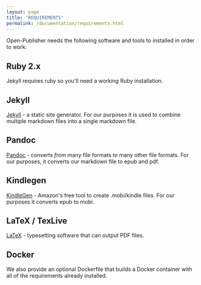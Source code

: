 ```yaml
---
layout: page
title: "REQUIREMENTS"
permalink: /documentation/requirements.html
--- 
```

Open-Publisher needs the following software and tools to installed in order to work:

## Ruby 2.x
Jekyll requires ruby so you'll need a working Ruby installation.

## Jekyll
[Jekyll](https://jekyllrb.com/) - a static site generator. For our purposes it is used to combine multiple markdown files into a single markdown file.

## Pandoc
[Pandoc](http://pandoc.org/) - converts _from_ many file formats _to_ many other file formats. For our purposes, it converts our markdown file to epub and pdf.

## Kindlegen
[KindleGen](https://www.amazon.com/gp/feature.html?docId=1000765211) - Amazon's free tool to create .mobi/kindle files. For our purposes it converts epub to mobi.

## LaTeX / TexLive
[LaTeX](https://www.latex-project.org/) - typesetting software that can output PDF files.

## Docker
We also provide an optional Dockerfile that builds a Docker container with all of the requirements already installed.
